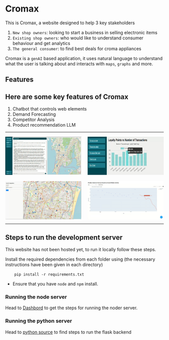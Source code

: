 # Cromax

This is Cromax, a website designed to help 3 key stakeholders

1. `New shop owners`: looking to start a business in selling electronic items
2. `Existing shop owners`: who would like to understand consumer behaviour and get analytics
3. `The general consumer`: to find best deals for croma appliances 

Cromax is a `genAI` based application, it uses natural language to understand what the user is talking about and interacts with `maps`, `graphs` and more.

## Features

Here are some key features of Cromax
---
1. Chatbot that controls web elements
2. Demand Forecasting
3. Competitor Analysis
4. Product recommendation LLM
---

<div style="display: flex; flex-wrap: wrap; justify-content: space-between;">
  <img src="./images/Cromax.jpeg" style="width: 48%; margin-bottom: 10px;" />
  <img src="./images/analytics.jpeg" style="width: 48%; margin-bottom: 10px;" />
  <img src="./images/competitors.jpeg" style="width: 48%; margin-top: 10px;" />
  <img src="./images/demand.jpeg" style="width: 48%; margin-top: 10px;" />
</div>

---

## Steps to run the development server

This website has not been hosted yet, to run it locally follow these steps.

Install the required dependencies from each folder using (the necessary instructions have been given in each directory)

		pip install -r requirements.txt

- Ensure that you have `node` and `npm` install.

### Running the node server

Head to [Dashbord](./node_testing/dashbord) to get the steps for running the noder server.

### Running the python server

Head to [python source](./node_testing/dashboard/Backend/_src) to find steps to run the flask backend
